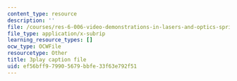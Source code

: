 ```yaml
---
content_type: resource
description: ''
file: /courses/res-6-006-video-demonstrations-in-lasers-and-optics-spring-2008/ef56bff979905679bbfe33f63e792f51_95M4uD6WsSE.vtt
file_type: application/x-subrip
learning_resource_types: []
ocw_type: OCWFile
resourcetype: Other
title: 3play caption file
uid: ef56bff9-7990-5679-bbfe-33f63e792f51
---
```

